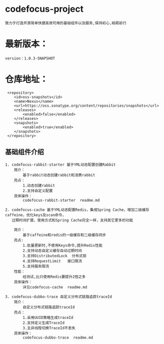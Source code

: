 
# codefocus-project
 
    致力于打造开源简单快捷高效可用的基础组件以及服务,保持初心,砥砺前行
    
# 最新版本：
    version：1.0.3-SNAPSHOT
    
# 仓库地址：

     <repository>
        <id>oss-snapshots</id>
        <name>Nexus</name>
        <url>https://oss.sonatype.org/content/repositories/snapshots</url>
        <releases>
            <enabled>false</enabled>
        </releases>
        <snapshots>
            <enabled>true</enabled>
        </snapshots>
     </repository> 
        
## 基础组件介绍

    1. codefocus-rabbit-starter 基于YML动态配置创建Rabbit 
        简介：
            基于rabbit动态创建rabbit和消费rabbit
        亮点：
            1.动态创建rabbit
            2.支持自定义配置
        具体操作：
            codefocus-rabbit-starter  readme.md   
                     
    2. codefocus-cache 基于YML动态配置Redis，集成Spring Cache，增加二级缓存caffeine，优化keys及scan命令，
       过期时间扩展，使用方式和Spring Cache完全一样，支持其它更多的功能
    
        简介：
            基于caffeine和redis的一级缓存和二级缓存同步
        亮点:
            1.批量更新时,不使用Keys命令,提升Redis性能
            2.支持动态自定义缓存自动过期时间
            3.支持DistributedLock  分布式锁
            4.支持RequestLimit   接口限流
            5.支持服务限流
        性能：
            经测试,比只使用Redis要提升2倍之多
        具体操作：
            详见codefocus-cache  readme.md
            
    3. codefocus-dubbo-trace 自定义分布式链路追踪traceId
        简介：
            自定义分布式链路追踪traceId
        亮点：
            1.采用UUID策略生成traceId
            2.支持定义生成TraceId
            3.主异线程切换TraceId不丢失
        具体操作：
            codefocus-dubbo-trace  readme.md
